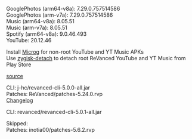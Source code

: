 GooglePhotos (arm64-v8a): 7.29.0.757514586  
GooglePhotos (arm-v7a): 7.29.0.757514586  
Music (arm64-v8a): 8.05.51  
Music (arm-v7a): 8.05.51  
Spotify (arm64-v8a): 9.0.46.493  
YouTube: 20.12.46  

Install [Microg](https://github.com/ReVanced/GmsCore/releases) for non-root YouTube and YT Music APKs  
Use [zygisk-detach](https://github.com/j-hc/zygisk-detach) to detach root ReVanced YouTube and YT Music from Play Store  

[source](https://github.com/TheBizarreAbhishek/ReVanced-Extended)
  
CLI: j-hc/revanced-cli-5.0.0-all.jar  
Patches: ReVanced/patches-5.24.0.rvp  
[Changelog](https://github.com/ReVanced/revanced-patches/releases/tag/v5.24.0)

CLI: revanced/revanced-cli-5.0.1-all.jar    

Skipped:  
Patches: inotia00/patches-5.6.2.rvp                            
